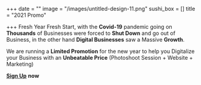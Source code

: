 +++
date = ""
image = "/images/untitled-design-11.png"
sushi_box = []
title = "2021 Promo"

+++
Fresh Year Fresh Start, with the **Covid-19** pandemic going on **Thousands** of Businesses were forced to **Shut Down** and go out of Business, in the other hand **Digital Businesses** saw a Massive **Growth**.  
  
We are running a **Limited Promotion** for the new year to help you Digitalize your Business with an **Unbeatable Price** (Photoshoot Session + Website + Marketing)  
  
[**Sign Up**](https://business-booster.netlify.app/contact/) **now**